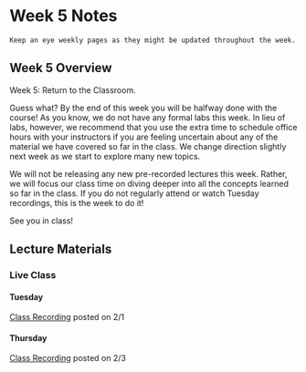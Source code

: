 Week 5 Notes
============================

```{note}
Keep an eye weekly pages as they might be updated throughout the week.
```

## Week 5 Overview

Week 5: Return to the Classroom.

Guess what? By the end of this week you will be halfway done with the course! As you know, we do not have any formal labs this week. In lieu of labs, however, we recommend that you use the extra time to schedule office hours with your instructors if you are feeling uncertain about any of the material we have covered so far in the class. We change direction slightly next week as we start to explore many new topics.

We will not be releasing any new pre-recorded lectures this week. Rather, we will focus our class time on diving deeper into all the concepts learned so far in the class. If you do not regularly attend or watch Tuesday recordings, this is the week to do it!

See you in class!

## Lecture Materials

### Live Class

#### Tuesday

[Class Recording]()
posted on 2/1

#### Thursday

[Class Recording]()
posted on 2/3

